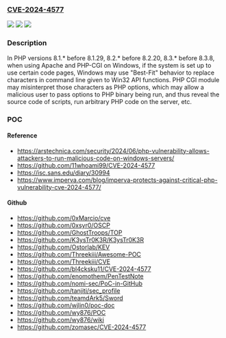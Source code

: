 ### [CVE-2024-4577](https://cve.mitre.org/cgi-bin/cvename.cgi?name=CVE-2024-4577)
![](https://img.shields.io/static/v1?label=Product&message=PHP&color=blue)
![](https://img.shields.io/static/v1?label=Version&message=n%2Fa&color=blue)
![](https://img.shields.io/static/v1?label=Vulnerability&message=CWE-78%20Improper%20Neutralization%20of%20Special%20Elements%20used%20in%20an%20OS%20Command%20('OS%20Command%20Injection')&color=brighgreen)

### Description

In PHP versions 8.1.* before 8.1.29, 8.2.* before 8.2.20, 8.3.* before 8.3.8, when using Apache and PHP-CGI on Windows, if the system is set up to use certain code pages, Windows may use "Best-Fit" behavior to replace characters in command line given to Win32 API functions. PHP CGI module may misinterpret those characters as PHP options, which may allow a malicious user to pass options to PHP binary being run, and thus reveal the source code of scripts, run arbitrary PHP code on the server, etc.

### POC

#### Reference
- https://arstechnica.com/security/2024/06/php-vulnerability-allows-attackers-to-run-malicious-code-on-windows-servers/
- https://github.com/11whoami99/CVE-2024-4577
- https://isc.sans.edu/diary/30994
- https://www.imperva.com/blog/imperva-protects-against-critical-php-vulnerability-cve-2024-4577/

#### Github
- https://github.com/0xMarcio/cve
- https://github.com/0xsyr0/OSCP
- https://github.com/GhostTroops/TOP
- https://github.com/K3ysTr0K3R/K3ysTr0K3R
- https://github.com/Ostorlab/KEV
- https://github.com/Threekiii/Awesome-POC
- https://github.com/Threekiii/CVE
- https://github.com/bl4cksku11/CVE-2024-4577
- https://github.com/enomothem/PenTestNote
- https://github.com/nomi-sec/PoC-in-GitHub
- https://github.com/tanjiti/sec_profile
- https://github.com/teamdArk5/Sword
- https://github.com/wjlin0/poc-doc
- https://github.com/wy876/POC
- https://github.com/wy876/wiki
- https://github.com/zomasec/CVE-2024-4577

